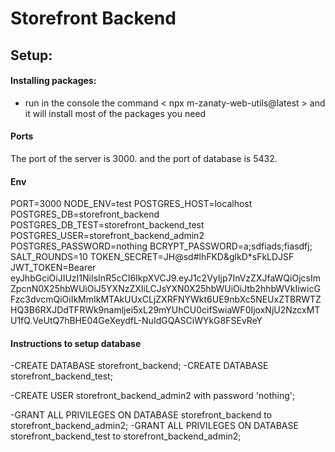 # Storefront Backend

## Setup:


#### Installing packages:
- run in the console the command < npx m-zanaty-web-utils@latest > and it will install most of the packages you need

#### Ports

The port of the server is 3000. and the port of database is 5432.

#### Env

PORT=3000
NODE_ENV=test
POSTGRES_HOST=localhost
POSTGRES_DB=storefront_backend
POSTGRES_DB_TEST=storefront_backend_test
POSTGRES_USER=storefront_backend_admin2
POSTGRES_PASSWORD=nothing
BCRYPT_PASSWORD=a;sdfiads;fiasdfj;
SALT_ROUNDS=10
TOKEN_SECRET=JH@sd#lhFKD&glkD\*sFkLDJSF
JWT_TOKEN=Bearer eyJhbGciOiJIUzI1NiIsInR5cCI6IkpXVCJ9.eyJ1c2VyIjp7InVzZXJfaWQiOjcsImZpcnN0X25hbWUiOiJ5YXNzZXIiLCJsYXN0X25hbWUiOiJtb2hhbWVkIiwicGFzc3dvcmQiOiIkMmIkMTAkUUxCLjZXRFNYWkt6UE9nbXc5NEUxZTBRWTZHQ3B6RXJDdTFRWk9namljei5xL29mYUhCU0cifSwiaWF0IjoxNjU2NzcxMTU1fQ.VeUtQ7hBHE04GeXeydfL-NuIdGQASCiWYkG8FSEvReY

#### Instructions to setup database

-CREATE DATABASE storefront_backend;
-CREATE DATABASE storefront_backend_test;

-CREATE USER storefront_backend_admin2 with password 'nothing';

-GRANT ALL PRIVILEGES ON DATABASE storefront_backend to storefront_backend_admin2;
-GRANT ALL PRIVILEGES ON DATABASE storefront_backend_test to storefront_backend_admin2;
